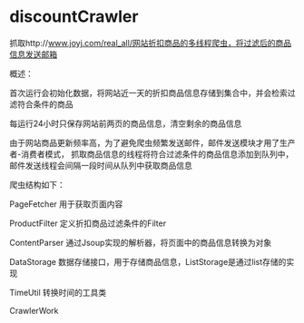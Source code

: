 # discountCrawler

抓取http://www.joyj.com/real_all/网站折扣商品的多线程爬虫，将过滤后的商品信息发送邮箱

概述：

首次运行会初始化数据，将网站近一天的折扣商品信息存储到集合中，并会检索过滤符合条件的商品

每运行24小时只保存网站前两页的商品信息，清空剩余的商品信息

由于网站商品更新频率高，为了避免爬虫频繁发送邮件，邮件发送模块才用了生产者-消费者模式，
抓取商品信息的线程将符合过滤条件的商品信息添加到队列中，邮件发送线程会间隔一段时间从队列中获取商品信息

爬虫结构如下：

PageFetcher 用于获取页面内容

ProductFilter 定义折扣商品过滤条件的Filter

ContentParser 通过Jsoup实现的解析器，将页面中的商品信息转换为对象

DataStorage 数据存储接口，用于存储商品信息，ListStorage是通过list存储的实现

TimeUtil 转换时间的工具类

CrawlerWork